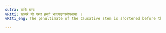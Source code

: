 ```yaml
---
sutra: खचि ह्रस्वः
vRtti: खच्परे णौ परतो ह्रस्वो भवत्यङ्गस्योपधायाः ॥
vRtti_eng: The penultimate of the Causative stem is shortened before the affix खच् ॥

---
```

